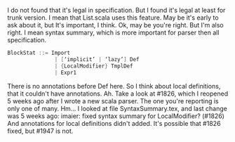 I do not found that it's legal in specification. But I found it's legal at least for trunk version. I mean that List.scala uses this feature. May be it's early to ask about it, but It's important, I think.
Ok, may be you're right. 
But I'm also right.
I mean syntax summary, which is more important for parser then all specification.
```scala
BlockStat ::= Import
               | [‘implicit’ | ‘lazy’] Def
               | {LocalModifier} TmplDef
               | Expr1
```

There is no annotations before Def here. So I think about local definitions, that it couldn't have annotations.
Ah.  Take a look at #1826, which I reopened 5 weeks ago after I wrote a new scala parser.  The one you're reporting is only one of many.
Hm... I looked at file SyntaxSummary.tex, and last change was 5 weeks ago:
imaier: fixed syntax summary for LocalModifier? (#1826)
And annotations for local definitions didn't added.
It's possible that #1826 fixed, but #1947 is not.
